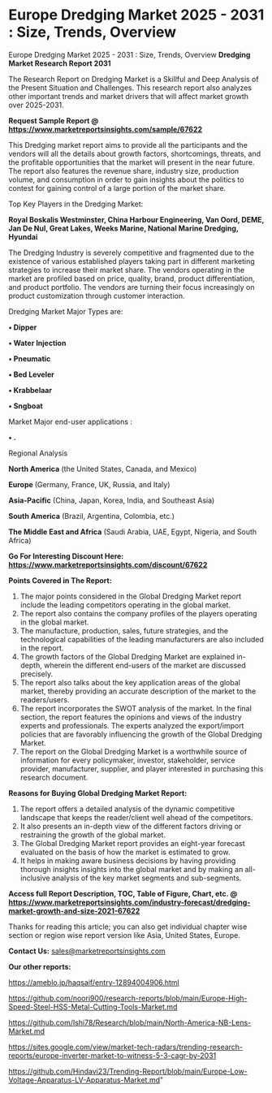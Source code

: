 # Europe Dredging Market 2025 - 2031 : Size, Trends, Overview
Europe Dredging Market 2025 - 2031 : Size, Trends, Overview
<strong>Dredging Market Research Report 2031</strong>

The Research Report on Dredging Market is a Skillful and Deep Analysis of the Present Situation and Challenges. This research report also analyzes other important trends and market drivers that will affect market growth over 2025-2031.

<strong>Request Sample Report @ <a href=https://www.marketreportsinsights.com/sample/67622>https://www.marketreportsinsights.com/sample/67622</a></strong>

This Dredging market report aims to provide all the participants and the vendors will all the details about growth factors, shortcomings, threats, and the profitable opportunities that the market will present in the near future. The report also features the revenue share, industry size, production volume, and consumption in order to gain insights about the politics to contest for gaining control of a large portion of the market share.

Top Key Players in the Dredging Market:

<strong>Royal Boskalis Westminster, China Harbour Engineering, Van Oord, DEME, Jan De Nul, Great Lakes, Weeks Marine, National Marine Dredging, Hyundai</strong>

The Dredging Industry is severely competitive and fragmented due to the existence of various established players taking part in different marketing strategies to increase their market share. The vendors operating in the market are profiled based on price, quality, brand, product differentiation, and product portfolio. The vendors are turning their focus increasingly on product customization through customer interaction.

Dredging Market Major Types are:

<strong>• Dipper

• Water Injection

• Pneumatic

• Bed Leveler

• Krabbelaar

• Sngboat</strong>

Market Major end-user applications :

<strong>• .</strong>

Regional Analysis

</u><strong><b>North America</b></strong> (the United States, Canada, and Mexico)

<strong><b>Europe </b></strong>(Germany, France, UK, Russia, and Italy)

<strong><b>Asia-Pacific</b></strong> (China, Japan, Korea, India, and Southeast Asia)

<strong><b>South America</b></strong> (Brazil, Argentina, Colombia, etc.)

<strong><b>The Middle East and Africa</b></strong> (Saudi Arabia, UAE, Egypt, Nigeria, and South Africa)

<strong>Go For Interesting Discount Here: <a href=https://www.marketreportsinsights.com/discount/67622>https://www.marketreportsinsights.com/discount/67622</a></strong>

<strong>Points Covered in The Report:</strong>
<ol>
  <li>The major points considered in the Global Dredging Market report include the leading competitors operating in the global market.</li>
  <li>The report also contains the company profiles of the players operating in the global market.</li>
  <li>The manufacture, production, sales, future strategies, and the technological capabilities of the leading manufacturers are also included in the report.</li>
  <li>The growth factors of the Global Dredging Market are explained in-depth, wherein the different end-users of the market are discussed precisely.</li>
  <li>The report also talks about the key application areas of the global market, thereby providing an accurate description of the market to the readers/users.</li>
  <li>The report incorporates the SWOT analysis of the market. In the final section, the report features the opinions and views of the industry experts and professionals. The experts analyzed the export/import policies that are favorably influencing the growth of the Global Dredging Market.</li>
  <li>The report on the Global Dredging Market is a worthwhile source of information for every policymaker, investor, stakeholder, service provider, manufacturer, supplier, and player interested in purchasing this research document.</li>
</ol>
<strong>Reasons for Buying Global Dredging Market Report:</strong>

<ol>
  <li>The report offers a detailed analysis of the dynamic competitive landscape that keeps the reader/client well ahead of the competitors.</li>
  <li>It also presents an in-depth view of the different factors driving or restraining the growth of the global market.</li>
  <li>The Global Dredging Market report provides an eight-year forecast evaluated on the basis of how the market is estimated to grow.</li>
  <li>It helps in making aware business decisions by having providing thorough insights insights into the global market and by making an all-inclusive analysis of the key market segments and sub-segments.</li>
</ol>
<strong>Access full Report Description, TOC, Table of Figure, Chart, etc. @ <a href=https://www.marketreportsinsights.com/industry-forecast/dredging-market-growth-and-size-2021-67622>https://www.marketreportsinsights.com/industry-forecast/dredging-market-growth-and-size-2021-67622</a></strong>


Thanks for reading this article; you can also get individual chapter wise section or region wise report version like Asia, United States, Europe.

<strong>Contact Us:</strong>
sales@marketreportsinsights.com

<strong>Our other reports:</strong>

<a href=https://ameblo.jp/haqsaif/entry-12894004906.html>https://ameblo.jp/haqsaif/entry-12894004906.html</a>

<a href=https://github.com/noori900/research-reports/blob/main/Europe-High-Speed-Steel-HSS-Metal-Cutting-Tools-Market.md>https://github.com/noori900/research-reports/blob/main/Europe-High-Speed-Steel-HSS-Metal-Cutting-Tools-Market.md</a>

<a href=https://github.com/Ishi78/Research/blob/main/North-America-NB-Lens-Market.md>https://github.com/Ishi78/Research/blob/main/North-America-NB-Lens-Market.md</a>

<a href=https://sites.google.com/view/market-tech-radars/trending-research-reports/europe-inverter-market-to-witness-5-3-cagr-by-2031>https://sites.google.com/view/market-tech-radars/trending-research-reports/europe-inverter-market-to-witness-5-3-cagr-by-2031</a>

<a href=https://github.com/Hindavi23/Trending-Report/blob/main/Europe-Low-Voltage-Apparatus-LV-Apparatus-Market.md>https://github.com/Hindavi23/Trending-Report/blob/main/Europe-Low-Voltage-Apparatus-LV-Apparatus-Market.md</a>"
